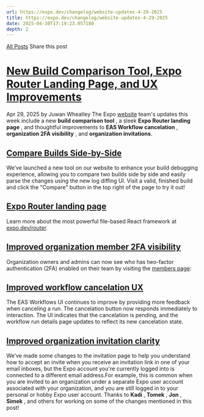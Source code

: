 ```yaml
---
url: https://expo.dev/changelog/website-updates-4-29-2025
title: https://expo.dev/changelog/website-updates-4-29-2025
date: 2025-04-30T17:19:23.057180
depth: 2
---
```


[All Posts](https://expo.dev/changelog)
Share this post
# [New Build Comparison Tool, Expo Router Landing Page, and UX Improvements](https://expo.dev/changelog/website-updates-4-29-2025)
Apr 29, 2025 by
Juwan Wheatley
The Expo [website](https://expo.dev) team's updates this week include a new **build comparison tool** , a sleek **Expo Router landing page** , and thoughtful improvements to **EAS Workflow cancelation** , **organization 2FA visibility** , and **organization invitations**.
## [Compare Builds Side-by-Side ](https://expo.dev/changelog/website-updates-4-29-2025#compare-builds-side-by-side)
We’ve launched a new tool on our website to enhance your build debugging experience, allowing you to compare two builds side by side and easily parse the changes using the new log diffing UI. Visit a valid, finished build and click the "Compare" button in the top right of the page to try it out!
## [Expo Router landing page ](https://expo.dev/changelog/website-updates-4-29-2025#expo-router-landing-page)
Learn more about the most powerful file-based React framework at [expo.dev/router](https://expo.dev/router).
## [Improved organization member 2FA visibility ](https://expo.dev/changelog/website-updates-4-29-2025#improved-organization-member-2fa-visibility)
Organization owners and admins can now see who has two-factor authentication (2FA) enabled on their team by visiting the [members page](https://expo.dev/accounts/%5Baccount%5D/settings/members):
## [Improved workflow cancelation UX ](https://expo.dev/changelog/website-updates-4-29-2025#improved-workflow-cancelation-ux)
The EAS Workflows UI continues to improve by providing more feedback when canceling a run. The cancelation button now responds immediately to interaction. The UI indicates that the cancelation is pending, and the workflow run details page updates to reflect its new cancelation state.
## [Improved organization invitation clarity ](https://expo.dev/changelog/website-updates-4-29-2025#improved-organization-invitation-clarity)
We’ve made some changes to the invitation page to help you understand how to accept an invite when you receive an invitation link in one of your email inboxes, but the Expo account you're currently logged into is connected to a different email address.For example, this is common when you are invited to an organization under a separate Expo user account associated with your organization, and you are still logged in to your personal or hobby Expo user account.
Thanks to **Kadi** , **Tomek** , **Jon** , **Simek** , and others for working on some of the changes mentioned in this post!

